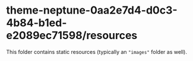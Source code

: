 # theme-neptune-0aa2e7d4-d0c3-4b84-b1ed-e2089ec71598/resources

This folder contains static resources (typically an `"images"` folder as well).
